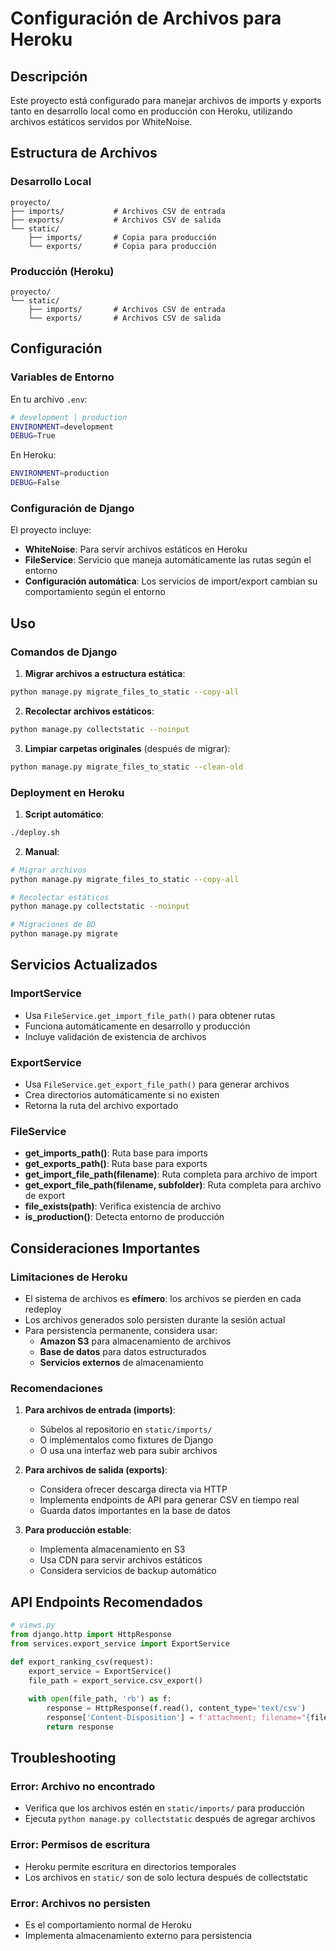 # Configuración de Archivos para Heroku

## Descripción

Este proyecto está configurado para manejar archivos de imports y exports tanto en desarrollo local como en producción con Heroku, utilizando archivos estáticos servidos por WhiteNoise.

## Estructura de Archivos

### Desarrollo Local
```
proyecto/
├── imports/           # Archivos CSV de entrada
├── exports/           # Archivos CSV de salida
└── static/
    ├── imports/       # Copia para producción
    └── exports/       # Copia para producción
```

### Producción (Heroku)
```
proyecto/
└── static/
    ├── imports/       # Archivos CSV de entrada
    └── exports/       # Archivos CSV de salida
```

## Configuración

### Variables de Entorno

En tu archivo `.env`:
```bash
# development | production
ENVIRONMENT=development
DEBUG=True
```

En Heroku:
```bash
ENVIRONMENT=production
DEBUG=False
```

### Configuración de Django

El proyecto incluye:
- **WhiteNoise**: Para servir archivos estáticos en Heroku
- **FileService**: Servicio que maneja automáticamente las rutas según el entorno
- **Configuración automática**: Los servicios de import/export cambian su comportamiento según el entorno

## Uso

### Comandos de Django

1. **Migrar archivos a estructura estática**:
```bash
python manage.py migrate_files_to_static --copy-all
```

2. **Recolectar archivos estáticos**:
```bash
python manage.py collectstatic --noinput
```

3. **Limpiar carpetas originales** (después de migrar):
```bash
python manage.py migrate_files_to_static --clean-old
```

### Deployment en Heroku

1. **Script automático**:
```bash
./deploy.sh
```

2. **Manual**:
```bash
# Migrar archivos
python manage.py migrate_files_to_static --copy-all

# Recolectar estáticos
python manage.py collectstatic --noinput

# Migraciones de BD
python manage.py migrate
```

## Servicios Actualizados

### ImportService
- Usa `FileService.get_import_file_path()` para obtener rutas
- Funciona automáticamente en desarrollo y producción
- Incluye validación de existencia de archivos

### ExportService
- Usa `FileService.get_export_file_path()` para generar archivos
- Crea directorios automáticamente si no existen
- Retorna la ruta del archivo exportado

### FileService
- **get_imports_path()**: Ruta base para imports
- **get_exports_path()**: Ruta base para exports
- **get_import_file_path(filename)**: Ruta completa para archivo de import
- **get_export_file_path(filename, subfolder)**: Ruta completa para archivo de export
- **file_exists(path)**: Verifica existencia de archivo
- **is_production()**: Detecta entorno de producción

## Consideraciones Importantes

### Limitaciones de Heroku
- El sistema de archivos es **efímero**: los archivos se pierden en cada redeploy
- Los archivos generados solo persisten durante la sesión actual
- Para persistencia permanente, considera usar:
  - **Amazon S3** para almacenamiento de archivos
  - **Base de datos** para datos estructurados
  - **Servicios externos** de almacenamiento

### Recomendaciones

1. **Para archivos de entrada (imports)**:
   - Súbelos al repositorio en `static/imports/`
   - O implémentalos como fixtures de Django
   - O usa una interfaz web para subir archivos

2. **Para archivos de salida (exports)**:
   - Considera ofrecer descarga directa via HTTP
   - Implementa endpoints de API para generar CSV en tiempo real
   - Guarda datos importantes en la base de datos

3. **Para producción estable**:
   - Implementa almacenamiento en S3
   - Usa CDN para servir archivos estáticos
   - Considera servicios de backup automático

## API Endpoints Recomendados

```python
# views.py
from django.http import HttpResponse
from services.export_service import ExportService

def export_ranking_csv(request):
    export_service = ExportService()
    file_path = export_service.csv_export()
    
    with open(file_path, 'rb') as f:
        response = HttpResponse(f.read(), content_type='text/csv')
        response['Content-Disposition'] = f'attachment; filename="{file_path.name}"'
        return response
```

## Troubleshooting

### Error: Archivo no encontrado
- Verifica que los archivos estén en `static/imports/` para producción
- Ejecuta `python manage.py collectstatic` después de agregar archivos

### Error: Permisos de escritura
- Heroku permite escritura en directorios temporales
- Los archivos en `static/` son de solo lectura después de collectstatic

### Error: Archivos no persisten
- Es el comportamiento normal de Heroku
- Implementa almacenamiento externo para persistencia
